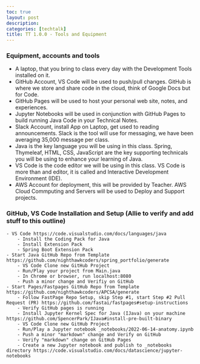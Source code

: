 ```yaml
---
toc: true
layout: post
description: 
categories: [techtalk]
title: TT 1.0.0 - Tools and Equipment
---
```


### Equipment, accounts and tools
- A laptop, that you bring to class every day with the Development Tools installed on it.
- GitHub Account, VS Code will be used to push/pull changes. GitHub is where we store and share code in the cloud, think of Google Docs but for Code.
- GitHub Pages will be used to host your personal web site, notes, and experiences.
- Jupyter Notebooks will be used in conjunction with GitHub Pages to build running Java Code in your Technical Notes.
- Slack Account, install App on Laptop, get used to reading announcements. Slack is the tool will use for messaging, we have been averaging 35,000 message per class.
- Java is the key language you will be using in this class.  Spring, Thymeleaf, HTML, CSS, JavaScript are the key supporting technicals you will be using to enhance your learning of Java. 
- VS Code is the code editor we will be using in this class.  VS Code is more than and editor, it is called and Interactive Development Environment (IDE). 
- AWS Account for deployment, this will be provided by Teacher.  AWS Cloud Commputing and Servers will be used to Deploy and Support projects.


### GitHub, VS Code Installation and Setup (Allie to verify and add stuff to this outline)
    - VS Code https://code.visualstudio.com/docs/languages/java
        - Install the Coding Pack for Java
        - Install Extension Pack
        - Spring Boot Extension Pack
    - Start Java GitHub Repo from Template https://github.com/nighthawkcoders/spring_portfolio/generate
        - VS Code Clone new GitHub Project 
        - Run/Play your project from Main.java
        - In Chrome or browser, run localhost:8080
        - Push a minor change and Verifiy on GitHub
    - Start Pages/Fastpages GitHub Repo from Template https://github.com/nighthawkcoders/APCSA/generate
        - Follow FastPage Repo Setup, skip Step #1, start Step #2 Pull Request (PR) https://github.com/fastai/fastpages#setup-instructions
        - Verify GitHub pages is running
        - Install Jupyter Kernel Spec for Java (IJava) on your machine https://github.com/SpencerPark/IJava#install-pre-built-binary
        - VS Code Clone new GitHub Project
        - Run/Play a Jupyter notebook _notebooks/2022-06-14-anatomy.ipynb
        - Push a minor "markdown" change and Verify on GitHub
        - Verify "markdown" change on GitHub Pages
        - Create a new Jupyter notebook and publish to _notebooks directory https://code.visualstudio.com/docs/datascience/jupyter-notebooks
